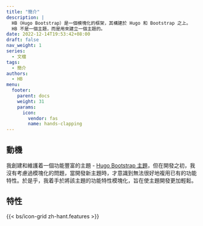 ```yaml
---
title: "簡介"
description: |
  HB（Hugo Bootstrap）是一個模塊化的框架，其構建於 Hugo 和 Bootstrap 之上。
  HB 不是一個主題，而是用來建立一個主題的。
date: 2022-12-14T19:53:42+08:00
draft: false
nav_weight: 1
series:
  - 文檔
tags:
  - 簡介
authors:
  - HB
menu:
  footer:
    parent: docs
    weight: 31
    params:
      icon:
        vendor: fas
        name: hands-clapping
---
```


## 動機

我創建和維護着一個功能豐富的主題 - [Hugo Bootstrap 主題](https://hbs.razonyang.com/)，但在開發之初，我沒有考慮過模塊化的問題，當開發新主題時，才意識到無法很好地複用已有的功能特性。於是乎，我着手於將該主題的功能特性模塊化，旨在使主題開發更加輕鬆。

## 特性

{{< bs/icon-grid zh-hant.features >}}
